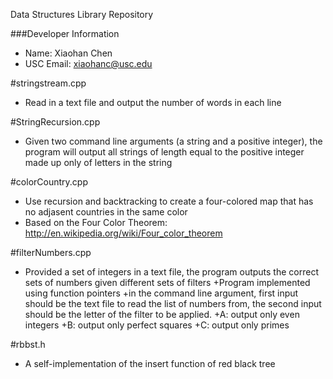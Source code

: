 Data Structures Library Repository

###Developer Information
  + Name: Xiaohan Chen
  + USC Email: xiaohanc@usc.edu


#stringstream.cpp
+ Read in a text file and output the number of words in each line

#StringRecursion.cpp
+ Given two command line arguments (a string and a positive integer), the program will output all strings of length equal to the positive integer made up only of letters in the string

#colorCountry.cpp
+ Use recursion and backtracking to create a four-colored map that has no adjasent countries in the same color
+ Based on the Four Color Theorem: http://en.wikipedia.org/wiki/Four_color_theorem

#filterNumbers.cpp
+ Provided a set of integers in a text file, the program outputs the correct sets of numbers given different sets of filters
	+Program implemented using function pointers
	+in the command line argument, first input should be the text file to read the list of numbers from, the second input should be the letter of the filter to be applied.
	+A: output only even integers
	+B: output only perfect squares
	+C: output only primes

#rbbst.h
+ A self-implementation of the insert function of red black tree

